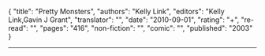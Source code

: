 {
"title": "Pretty Monsters",
"authors": "Kelly Link",
"editors": "Kelly Link,Gavin J Grant",
"translator": "",
"date": "2010-09-01",
"rating": "+",
"re-read": "",
"pages": "416",
"non-fiction": "",
"comic": "",
"published": "2003"
}

---
